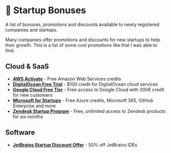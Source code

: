 # 🚀 Startup Bonuses
A list of bonuses, promotions and discounts available to newly registered companies and startups.

Many companies offer promotions and discounts for new startups to help their growth. This is a list of some cool promotions like that I was able to find.

## Cloud & SaaS

* **[AWS Activate](https://aws.amazon.com/activate/)** - Free Amazon Web Services credits
* **[DigitalOcean Free Trial](https://try.digitalocean.com/freetrialoffer/)** - $100 credit for DigitalOcean cloud services
* **[Google Cloud Free Tier](https://cloud.google.com/free)** - Free access to Google Cloud with 300€ credit for new customers
* **[Microsoft for Startups](https://startups.microsoft.com/)** - Free Azure credits, Microsoft 365, GitHub Enterprise and more
* **[Zendesk Startup Program](https://www.zendesk.com/startups/)** - Free, unlimited access to Zendesk products for six months

## Software

* **[JetBrains Startup Discount Offer](https://www.jetbrains.com/store/startups/)** - 50% off JetBrains IDEs
